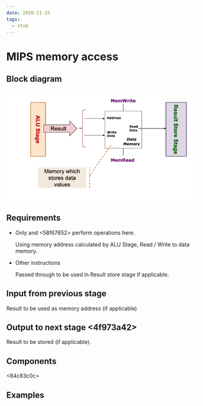 ```yaml
---
date: 2020-11-15
tags: 
  - stub
---
```


# MIPS memory access

## Block diagram

![](./static/mips-memory-block-diagram.png)

## Requirements

- Only <c3192cca>  and <58f67652> perform operations here.

  Using memory address calculated by ALU Stage, Read / Write to data memory.

- Other instructions
  
  Passed through to be used in Result store stage if applicable.
  
## Input from previous stage <c7317dfc> 

Result to be used as memory address (if applicable)

## Output to next stage <4f973a42> 

Result to be stored (if applicable).

## Components

<84c83c0c>

## Examples

<abf85c20>

<e0a1b07d>
